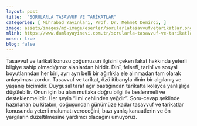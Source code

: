 ```yaml
---
layout: post
title:  "SORULARLA TASAVVUF VE TARİKATLAR"
categories: [ Mihrabad Yayınları, Prof. Dr. Mehmet Demirci, ]
image: assets/images/md-image/eserler/sorularlatasavvufvetarikatlar.png
mlink: https://www.damlayayinevi.com.tr/sorularla-tasavvuf-ve-tarikatlar
meser: true
blog: false
---
```


Tasavvuf ve tarîkat konusu çoğumuzun ilgisini çeken fakat hakkında yeterli bilgiye sahip olmadığımız alanlardan biridir. Dinî, felsefî, tarihî ve sosyal boyutlarından her biri, ayrı ayrı belli bir ağırlıkla ele alınmadan tam olarak anlaşılması zordur.
Tasavvuf ve tarîkat, özü itibarıyla dinin bir algılanış ve yaşanış biçimidir. Duygusal taraf ağır bastığından tarîkatta kolayca yanlışlığa düşülebilir. Onun için bu alan mutlaka doğru bilgi ile beslenmeli ve desteklenmelidir. Her şeyin “ilmi cehlinden yeğdir”.
Soru-cevap şeklinde hazırlanan bu kitabın, doğuşundan günümüze kadar tasavvuf ve tarîkatlar konusunda yeterli malumatı vereceğini, bazı yanlış kanaatlerin ve ön yargıların düzeltilmesine yardımcı olacağını umuyoruz.